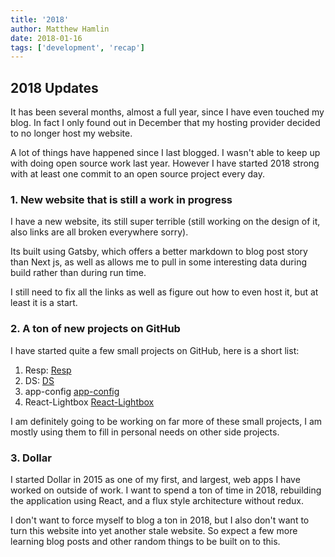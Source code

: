 ```yaml
---
title: '2018'
author: Matthew Hamlin
date: 2018-01-16
tags: ['development', 'recap']
---
```


## 2018 Updates

It has been several months, almost a full year, since I have even touched my blog. In fact I only found out in December that my hosting provider decided to no longer host my website.

A lot of things have happened since I last blogged. I wasn't able to keep up with doing open
source work last year. However I have started 2018 strong with at least one commit to an open
source project every day.

### 1. New website that is still a work in progress

I have a new website, its still super terrible (still working on the design of it, also links are all broken everywhere sorry).

Its built using Gatsby, which offers a better markdown to blog post story than Next js, as well as allows me to pull in some interesting data during build rather than during run time.

I still need to fix all the links as well as figure out how to even host it, but at least it is a start.

### 2. A ton of new projects on GitHub

I have started quite a few small projects on GitHub, here is a short list:

1. Resp: [Resp](https://github.com/hamlim/resp)
2. DS: [DS](https://github.com/hamlim/ds)
3. app-config [app-config](https://github.com/hamlim/app-config)
4. React-Lightbox [React-Lightbox](https://github.com/hamlim/React-Lightbox)

I am definitely going to be working on far more of these small projects, I am mostly using them to fill in personal needs on other side projects.

### 3. Dollar

I started Dollar in 2015 as one of my first, and largest, web apps I have worked on outside of work. I want to spend a ton of time in 2018, rebuilding the application using React, and a flux style architecture without redux.

I don't want to force myself to blog a ton in 2018, but I also don't want to turn this website into yet another stale website. So expect a few more learning blog posts and other random things to be built on to this.
